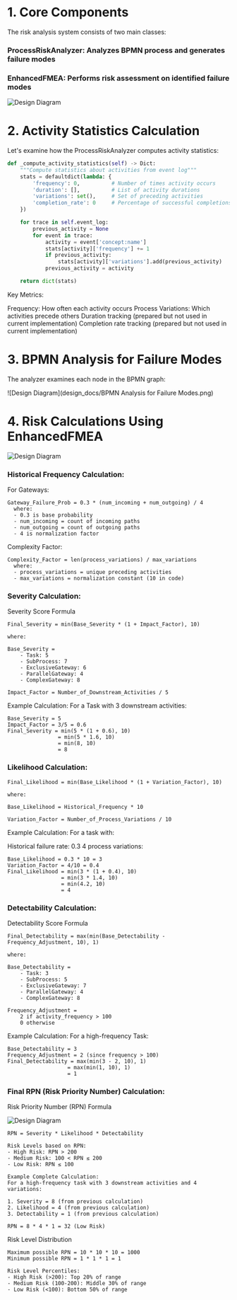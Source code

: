 # 1. Core Components
The risk analysis system consists of two main classes:

### ProcessRiskAnalyzer: Analyzes BPMN process and generates failure modes
### EnhancedFMEA: Performs risk assessment on identified failure modes

![Design Diagram](design_docs/risk_analysis_overview.png)


# 2. Activity Statistics Calculation

Let's examine how the ProcessRiskAnalyzer computes activity statistics:

```python
def _compute_activity_statistics(self) -> Dict:
    """Compute statistics about activities from event log"""
    stats = defaultdict(lambda: {
        'frequency': 0,          # Number of times activity occurs
        'duration': [],          # List of activity durations
        'variations': set(),     # Set of preceding activities
        'completion_rate': 0     # Percentage of successful completions
    })

    for trace in self.event_log:
        previous_activity = None
        for event in trace:
            activity = event['concept:name']
            stats[activity]['frequency'] += 1
            if previous_activity:
                stats[activity]['variations'].add(previous_activity)
            previous_activity = activity

    return dict(stats)
```

Key Metrics:

Frequency: How often each activity occurs
Process Variations: Which activities precede others
Duration tracking (prepared but not used in current implementation)
Completion rate tracking (prepared but not used in current implementation)


# 3. BPMN Analysis for Failure Modes

The analyzer examines each node in the BPMN graph:

![Design Diagram](design_docs/BPMN Analysis for Failure Modes.png)

# 4. Risk Calculations Using EnhancedFMEA

![Design Diagram](design_docs/risk_calc_overview.png)

### Historical Frequency Calculation:

For Gateways:

```textmate
Gateway_Failure_Prob = 0.3 * (num_incoming + num_outgoing) / 4
  where:
  - 0.3 is base probability
  - num_incoming = count of incoming paths
  - num_outgoing = count of outgoing paths
  - 4 is normalization factor
```

Complexity Factor:

```textmate
Complexity_Factor = len(process_variations) / max_variations
  where:
  - process_variations = unique preceding activities
  - max_variations = normalization constant (10 in code)
```

### Severity Calculation:

Severity Score Formula

```textmate
Final_Severity = min(Base_Severity * (1 + Impact_Factor), 10)

where:

Base_Severity = 
    - Task: 5
    - SubProcess: 7
    - ExclusiveGateway: 6
    - ParallelGateway: 4
    - ComplexGateway: 8

Impact_Factor = Number_of_Downstream_Activities / 5
```

Example Calculation:
For a Task with 3 downstream activities:

```textmate
Base_Severity = 5
Impact_Factor = 3/5 = 0.6
Final_Severity = min(5 * (1 + 0.6), 10)
                = min(5 * 1.6, 10)
                = min(8, 10)
                = 8
```

### Likelihood Calculation:

```textmate
Final_Likelihood = min(Base_Likelihood * (1 + Variation_Factor), 10)

where:

Base_Likelihood = Historical_Frequency * 10

Variation_Factor = Number_of_Process_Variations / 10
```
Example Calculation:
For a task with:

Historical failure rate: 0.3
4 process variations:

```textmate
Base_Likelihood = 0.3 * 10 = 3
Variation_Factor = 4/10 = 0.4
Final_Likelihood = min(3 * (1 + 0.4), 10)
                 = min(3 * 1.4, 10)
                 = min(4.2, 10)
                 = 4
```

### Detectability Calculation:

Detectability Score Formula

```textmate
Final_Detectability = max(min(Base_Detectability - Frequency_Adjustment, 10), 1)

where:

Base_Detectability =
    - Task: 3
    - SubProcess: 5
    - ExclusiveGateway: 7
    - ParallelGateway: 4
    - ComplexGateway: 8

Frequency_Adjustment = 
    2 if activity_frequency > 100
    0 otherwise
```

Example Calculation:
For a high-frequency Task:

```textmate
Base_Detectability = 3
Frequency_Adjustment = 2 (since frequency > 100)
Final_Detectability = max(min(3 - 2, 10), 1)
                   = max(min(1, 10), 1)
                   = 1
```


### Final RPN (Risk Priority Number) Calculation:

Risk Priority Number (RPN) Formula


![Design Diagram](design_docs/ris_assessement_process.png)

```textmate
RPN = Severity * Likelihood * Detectability

Risk Levels based on RPN:
- High Risk: RPN > 200
- Medium Risk: 100 < RPN ≤ 200
- Low Risk: RPN ≤ 100

Example Complete Calculation:
For a high-frequency task with 3 downstream activities and 4 variations:

1. Severity = 8 (from previous calculation)
2. Likelihood = 4 (from previous calculation)
3. Detectability = 1 (from previous calculation)

RPN = 8 * 4 * 1 = 32 (Low Risk)
```

Risk Level Distribution

```textmate
Maximum possible RPN = 10 * 10 * 10 = 1000
Minimum possible RPN = 1 * 1 * 1 = 1

Risk Level Percentiles:
- High Risk (>200): Top 20% of range
- Medium Risk (100-200): Middle 30% of range
- Low Risk (<100): Bottom 50% of range
```